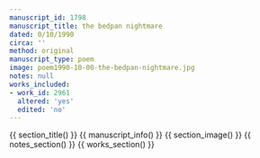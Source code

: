 ```yaml
---
manuscript_id: 1798
manuscript_title: the bedpan nightmare
dated: 0/10/1990
circa: ''
method: original
manuscript_type: poem
image: poem1990-10-00-the-bedpan-nightmare.jpg
notes: null
works_included:
- work_id: 2961
  altered: 'yes'
  edited: 'no'
---
```


{{ section_title() }}
{{ manuscript_info() }}
{{ section_image() }}
{{ notes_section() }}
{{ works_section() }}
